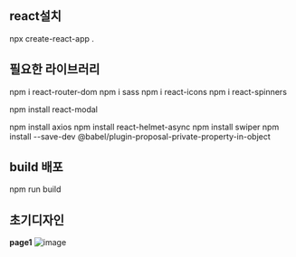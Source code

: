 ## react설치

npx create-react-app .

## 필요한 라이브러리

npm i react-router-dom
npm i sass
npm i react-icons
npm i react-spinners

npm install react-modal

npm install axios
npm install react-helmet-async
npm install swiper
npm install --save-dev @babel/plugin-proposal-private-property-in-object

## build 배포

npm run build


## 초기디자인
__page1__
![image](https://github.com/Hyeji1364/addText/assets/161557112/f8bf43bf-f178-4102-b142-91f4df95ec83)


